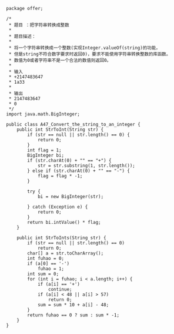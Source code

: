 	package offer;
	
	/*
	 * 题目 ：把字符串转换成整数
	 * 
	 * 题目描述：
	 * 
	 * 将一个字符串转换成一个整数(实现Integer.valueOf(string)的功能，
	 * 但是string不符合数字要求时返回0)，要求不能使用字符串转换整数的库函数。 
	 * 数值为0或者字符串不是一个合法的数值则返回0。
	 * 
	 * 输入
	 * +2147483647
	 * 1a33
	 * 
	 * 输出
	 * 2147483647
	 * 0
	 */
	import java.math.BigInteger;
	
	public class A47_Convert_the_string_to_an_integer {
		public int StrToInt(String str) {
			if (str == null || str.length() == 0) {
				return 0;
			}
			int flag = 1;
			BigInteger bi;
			if (str.charAt(0) + "" == "+") {
				str = str.substring(1, str.length());
			} else if (str.charAt(0) + "" == "-") {
				flag = flag * -1;
			}
	
			try {
				bi = new BigInteger(str);
	
			} catch (Exception e) {
				return 0;
			}
			return bi.intValue() * flag;
		}
	
		public int StrToInts(String str) {
			if (str == null || str.length() == 0)
				return 0;
			char[] a = str.toCharArray();
			int fuhao = 0;
			if (a[0] == '-')
				fuhao = 1;
			int sum = 0;
			for (int i = fuhao; i < a.length; i++) {
				if (a[i] == '+')
					continue;
				if (a[i] < 48 || a[i] > 57)
					return 0;
				sum = sum * 10 + a[i] - 48;
			}
			return fuhao == 0 ? sum : sum * -1;
		}
	}
